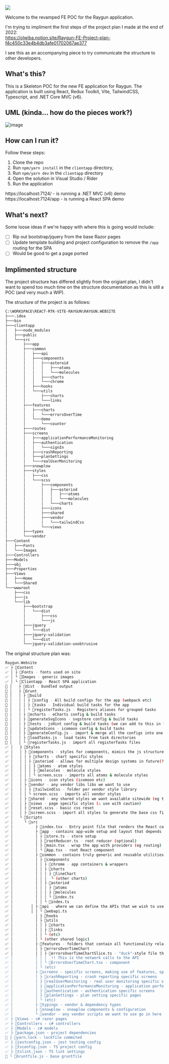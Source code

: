 ![](https://assets-global.website-files.com/5e2701b416b6d176f5007781/6344bbf42c1388b9f34a5c6f_logo-colour-stylised-2.svg)

Welcome to the revamped FE POC for the Raygun application. 

I'm trying to impliment the first steps of the project plan I made at the end of 2022:  
https://olwiba.notion.site/Raygun-FE-Project-plan-f4c450c33e4b4db3afe01702067ae377

I see this as an accompanying piece to try communicate the structure to other developers.

## What's this?

This is a Skeleton POC for the new FE application for Raygun. The application is built using React, Redux Toolkit, Vite, TailwindCSS, Typescript, and .NET Core MVC (v6).

## UML (kinda... how do the pieces work?)
![image](https://user-images.githubusercontent.com/14970658/229943908-99643aa3-edb7-435f-8b60-0a9833be5cfe.png)

## How can I run it?

Follow these steps:
1. Clone the repo
2. Run `npm/yarn install` in the `clientapp` directory, 
3. Run `npm/yarn dev` in the `clientapp` directory
4. Open the solution in Visual Studio / Rider
5. Run the application

https://localhost:7124/ - is running a .NET MVC (v6) demo  
https://localhost:7124/app - is running a React SPA demo  

## What's next?

Some loose ideas if we're happy with where this is going would include:
- [ ] Rip out bootstrap/jquery from the base Razor pages
- [ ] Update template building and project configuration to remove the `/app` routing for the SPA
- [ ] Would be good to get a page ported

## Implimented structure

The project structure has differed slightly from the origianl plan, I didn't want to spend too much time on the structure documentation as this is sitll a POC (and very much a WIP).

The structure of the project is as follows:

```bash
C:\WORKSPACE\REACT-RTK-VITE-RAYGUN\RAYGUN.WEBSITE
├───.idea
├───bin
├───clientapp
│   ├───node_modules
│   ├───public
│   └───src
│       ├───app
│       ├───common
│       │   ├───api
│       │   ├───components
│       │   │   ├───asteroid
│       │   │   │   ├───atoms
│       │   │   │   └───molecules
│       │   │   ├───charts
│       │   │   └───chrome
│       │   ├───hooks
│       │   └───utils
│       │       ├───charts
│       │       └───links
│       ├───features
│       │   ├───charts
│       │   │   └───errorsOverTime
│       │   └───demo
│       │       └───counter
│       ├───routes
│       ├───screens
│       │   ├───applicationPerformanceMonitoring
│       │   ├───authentication
│       │   │   └───signIn
│       │   ├───crashReporting
│       │   ├───planSettings
│       │   └───realUserMonitoring
│       ├───snowplow
│       ├───styles
│       │   ├───css
│       │   └───scss
│       │       ├───components
│       │       │   ├───asteriod
│       │       │   │   ├───atoms
│       │       │   │   └───molecules
│       │       │   └───charts
│       │       ├───icons
│       │       ├───shared
│       │       ├───vendor
│       │       │   └───tailwindCss
│       │       └───views
│       ├───types
│       └───vendor
├───Content
│   ├───Fonts
│   └───Images
├───Controllers
├───Models
├───obj
├───Properties
├───Views
│   ├───Home
│   └───Shared
└───wwwroot
    ├───css
    ├───js
    └───lib
        ├───bootstrap
        │   └───dist
        │       ├───css
        │       └───js
        ├───jquery
        │   └───dist
        ├───jquery-validation
        │   └───dist
        └───jquery-validation-unobtrusive
```

The original structure plan was:

```bash
Raygun.Website
✅ ├ 📂Content
✅ │ ├ 📂Fonts - fonts used on site
✅ │ └ 📂Images - generic images
✅ │ └ 📂Clientapp - React SPA application
🚧 │   ├ 📂dist - bundled output
🚧 │   ├ 📂Grunt
🚧 │   │ ├ 📂build 
🚧 │   │ │ ├ 📂config - All build configs for the app (webpack etc)
🚧 │   │ │ ├ 📂tasks - Individual build tasks for the app
🚧 │   │ │ └ 📄registerTasks.js - Registers aliases for grouped tasks
🚧 │   │ ├ 📂echarts - eCharts config & build tasks
🚧 │   │ ├ 📂generateSvgIcons - svgstore config & build tasks
🚧 │   │ ├ 📂tests - jsHint config & build tasks (we can add to this in future)
🚧 │   │ ├ 📂updateIcons - icomoon config & build tasks
🚧 │   │ ├ 📄generateConfig.js - import & merge all the configs into one
🚧 │   │ ├ 📄loadTasks.js - load tasks from task directories
🚧 │   │ └ 📄registerTasks.js - import all registerTasks files 
✅ │   ├ 📂Styles
✅ │   │ ├ 📂components - styles for components, mimics the js structure, split by folders
✅ │   │ │ ├ 📂charts - chart specific styles
✅ │   │ │ ├ 📂asteriod - allows for multiple design systems in future(?)
✅ │   │ │ │ ├ 📂atoms - atom styles
✅ │   │ │ │ ├ 📂molecules - molecule styles
✅ │   │ │ │ └ screen.scss - imports all atoms & molecule styles
✅ │   │ ├ 📂icons - icon styles (icomoon etc)
✅ │   │ ├ 📂vendor - any vendor libs libs we want to use
✅ │   │ │ ├ 📂tailwindCss - folder per vendor style library
✅ │   │ │ └ screen.scss - imports all vendor styles 
✅ │   │ ├ 📂shared - any shared styles we want available sitewide (eg typography)
✅ │   │ ├ 📂views - page specific styles (⚠ use with caution)
✅ │   │ ├ 📄reset.scss - basic css reset
✅ │   │ ├ 📄screen.scss - import all styles to generate the base css file
✅ │   └ 📂Scripts
✅ │     └ 📂src
✅ │     	 ├ 📄index.tsx - Entry point file that renders the React component tree
✅ │     	 ├ 📂app - contains app-wide setup and layout that depends on all the other folders
✅ │     	 │ ├ 📄store.ts - store setup
✅ │     	 │ ├ 📄rootReducer.ts - root reducer (optional)
✅ │     	 │ ├ 📄main.tsx - wrap the app with providers (eg routing)
✅ │     	 │ └ 📄App.tsx - root React component
✅ │     	 ├ 📂common - contains truly generic and reusable utilities and components
✅ │     	 │ ├ 📂components
✅ │     	 │ │ ├ 📂chrome - app containers & wrappers
✅ │     	 │ │ ├ 📂charts
✅ │     	 │ │ │ ├ 📂lineChart
✅ │     	 │ │ │	└ (other charts)
✅ │     	 │ │ ├ 📂asteriod
✅ │     	 │ │ │ ├ 📂atoms
✅ │     	 │ │ │ ├ 📂molecules
✅ │     	 │ │ │ └ 📄index.ts
✅ │     	 │ │ └ 📄index.ts
✅ │        │ ├ 📂api - where we can define the APIs that we wish to use
✅ │        │ │ └ 📄webapi.ts
✅ │     	 │ ├ 📂hooks
✅ │     	 │ ├ 📂utils
✅ │     	 │ │ ├ 📂charts
✅ │     	 │ │ ├ 📂links
✅ │     	 │ │ └ (etc)
✅ │     	 │ └ (other shared logic)
✅ │     	 ├ 📂features - folders that contain all functionality related to a specific feature
✅ │     	 │ ├ 📂errorsOverTimeChart
✅ │     	 │ │ ├ 📄errorsOverTimeChartSlice.ts - "duck"-style file that contains a call to RTK's
✅ │     	 │ │ │	!! This is the network calls to the API
✅ │     	 │ │ └ 📄ErrorsOverTimeChart.tsx - component
✅ │     	 │ └ (etc)
✅ │     	 ├ 📂screens - specific screens, making use of features, split by folders
✅ │     	 │ ├ 📂crashReporting - crash reporting specific screens
✅ │     	 │ ├ 📂realUserMonitoring - real user monitoring specific screens
✅ │     	 │ ├ 📂applicationPerformanceMonitoring - application performance monitoring specific screens
✅ │     	 │ ├ 📂authentication - authentication specific screens
✅ │     	 │ ├ 📂planSettings - plan setting specific pages
✅ │     	 │ └ (etc)
✅ │     	 ├ 📂typings - vendor & dependency types
✅ │     	 ├ 📂snowplow - snowplow components & configuration
✅ │     	 └ 📂vendor - any vendor scripts we want to use go in here (⚠ use with caution)
✅ ├ 📂Views - c# razor pages
✅ ├ 📂Controllers - c# controllers
✅ ├ 📂Models - c# models
✅ ├ 📄package.json - project dependencies
🚧 ├ 📄yarn.lock - lockfile commited
✅ ├ 📄jestconfig.json - jest testing config
✅ ├ 📄tsconfig.json - TS project config
✅ ├ 📄tslint.json - TS lint settings
🚧 └ 📄Gruntfile.js - base gruntfile
```
